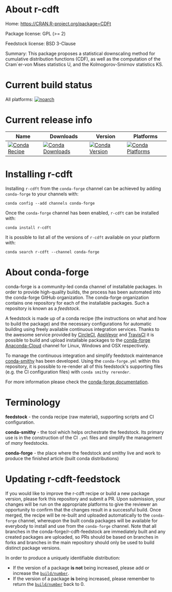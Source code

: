 About r-cdft
============

Home: https://CRAN.R-project.org/package=CDFt

Package license: GPL (>= 2)

Feedstock license: BSD 3-Clause

Summary: This package proposes a statistical downscaling method for cumulative distribution functions (CDF), as well as the computation of the Cram\`er-von Mises statistics U, and the Kolmogorov-Smirnov statistics KS.



Current build status
====================

All platforms:
[![noarch](https://img.shields.io/circleci/project/github/conda-forge/r-cdft-feedstock/master.svg?label=noarch)](https://circleci.com/gh/conda-forge/r-cdft-feedstock)

Current release info
====================

| Name | Downloads | Version | Platforms |
| --- | --- | --- | --- |
| [![Conda Recipe](https://img.shields.io/badge/recipe-r--cdft-green.svg)](https://anaconda.org/conda-forge/r-cdft) | [![Conda Downloads](https://img.shields.io/conda/dn/conda-forge/r-cdft.svg)](https://anaconda.org/conda-forge/r-cdft) | [![Conda Version](https://img.shields.io/conda/vn/conda-forge/r-cdft.svg)](https://anaconda.org/conda-forge/r-cdft) | [![Conda Platforms](https://img.shields.io/conda/pn/conda-forge/r-cdft.svg)](https://anaconda.org/conda-forge/r-cdft) |

Installing r-cdft
=================

Installing `r-cdft` from the `conda-forge` channel can be achieved by adding `conda-forge` to your channels with:

```
conda config --add channels conda-forge
```

Once the `conda-forge` channel has been enabled, `r-cdft` can be installed with:

```
conda install r-cdft
```

It is possible to list all of the versions of `r-cdft` available on your platform with:

```
conda search r-cdft --channel conda-forge
```


About conda-forge
=================

conda-forge is a community-led conda channel of installable packages.
In order to provide high-quality builds, the process has been automated into the
conda-forge GitHub organization. The conda-forge organization contains one repository
for each of the installable packages. Such a repository is known as a *feedstock*.

A feedstock is made up of a conda recipe (the instructions on what and how to build
the package) and the necessary configurations for automatic building using freely
available continuous integration services. Thanks to the awesome service provided by
[CircleCI](https://circleci.com/), [AppVeyor](https://www.appveyor.com/)
and [TravisCI](https://travis-ci.org/) it is possible to build and upload installable
packages to the [conda-forge](https://anaconda.org/conda-forge)
[Anaconda-Cloud](https://anaconda.org/) channel for Linux, Windows and OSX respectively.

To manage the continuous integration and simplify feedstock maintenance
[conda-smithy](https://github.com/conda-forge/conda-smithy) has been developed.
Using the ``conda-forge.yml`` within this repository, it is possible to re-render all of
this feedstock's supporting files (e.g. the CI configuration files) with ``conda smithy rerender``.

For more information please check the [conda-forge documentation](https://conda-forge.org/docs/).

Terminology
===========

**feedstock** - the conda recipe (raw material), supporting scripts and CI configuration.

**conda-smithy** - the tool which helps orchestrate the feedstock.
                   Its primary use is in the construction of the CI ``.yml`` files
                   and simplify the management of *many* feedstocks.

**conda-forge** - the place where the feedstock and smithy live and work to
                  produce the finished article (built conda distributions)


Updating r-cdft-feedstock
=========================

If you would like to improve the r-cdft recipe or build a new
package version, please fork this repository and submit a PR. Upon submission,
your changes will be run on the appropriate platforms to give the reviewer an
opportunity to confirm that the changes result in a successful build. Once
merged, the recipe will be re-built and uploaded automatically to the
`conda-forge` channel, whereupon the built conda packages will be available for
everybody to install and use from the `conda-forge` channel.
Note that all branches in the conda-forge/r-cdft-feedstock are
immediately built and any created packages are uploaded, so PRs should be based
on branches in forks and branches in the main repository should only be used to
build distinct package versions.

In order to produce a uniquely identifiable distribution:
 * If the version of a package **is not** being increased, please add or increase
   the [``build/number``](https://conda.io/docs/user-guide/tasks/build-packages/define-metadata.html#build-number-and-string).
 * If the version of a package **is** being increased, please remember to return
   the [``build/number``](https://conda.io/docs/user-guide/tasks/build-packages/define-metadata.html#build-number-and-string)
   back to 0.
